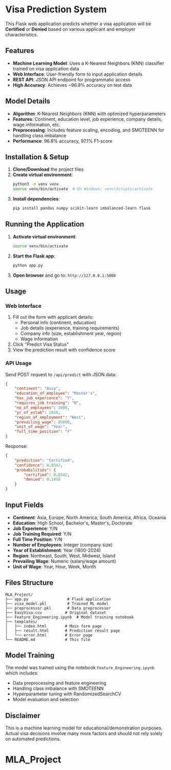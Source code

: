 # Visa Prediction System

This Flask web application predicts whether a visa application will be **Certified** or **Denied** based on various applicant and employer characteristics.

## Features

- **Machine Learning Model**: Uses a K-Nearest Neighbors (KNN) classifier trained on visa application data
- **Web Interface**: User-friendly form to input application details
- **REST API**: JSON API endpoint for programmatic access
- **High Accuracy**: Achieves ~96.8% accuracy on test data

## Model Details

- **Algorithm**: K-Nearest Neighbors (KNN) with optimized hyperparameters
- **Features**: Continent, education level, job experience, company details, wage information, etc.
- **Preprocessing**: Includes feature scaling, encoding, and SMOTEENN for handling class imbalance
- **Performance**: 96.8% accuracy, 97.1% F1-score

## Installation & Setup

1. **Clone/Download** the project files
2. **Create virtual environment**:
   ```bash
   python3 -m venv venv
   source venv/bin/activate  # On Windows: venv\Scripts\activate
   ```
3. **Install dependencies**:
   ```bash
   pip install pandas numpy scikit-learn imbalanced-learn flask
   ```

## Running the Application

1. **Activate virtual environment**:
   ```bash
   source venv/bin/activate
   ```
2. **Start the Flask app**:
   ```bash
   python app.py
   ```
3. **Open browser** and go to: `http://127.0.0.1:5000`

## Usage

### Web Interface
1. Fill out the form with applicant details:
   - Personal info (continent, education)
   - Job details (experience, training requirements)
   - Company info (size, establishment year, region)
   - Wage information
2. Click "Predict Visa Status"
3. View the prediction result with confidence score

### API Usage
Send POST request to `/api/predict` with JSON data:

```json
{
    "continent": "Asia",
    "education_of_employee": "Master's",
    "has_job_experience": "Y",
    "requires_job_training": "N",
    "no_of_employees": 1000,
    "yr_of_estab": 2010,
    "region_of_employment": "West",
    "prevailing_wage": 85000,
    "unit_of_wage": "Year",
    "full_time_position": "Y"
}
```

Response:
```json
{
    "prediction": "Certified",
    "confidence": 0.8542,
    "probabilities": {
        "certified": 0.8542,
        "denied": 0.1458
    }
}
```

## Input Fields

- **Continent**: Asia, Europe, North America, South America, Africa, Oceania
- **Education**: High School, Bachelor's, Master's, Doctorate
- **Job Experience**: Y/N
- **Job Training Required**: Y/N
- **Full Time Position**: Y/N
- **Number of Employees**: Integer (company size)
- **Year of Establishment**: Year (1800-2024)
- **Region**: Northeast, South, West, Midwest, Island
- **Prevailing Wage**: Numeric (salary/wage amount)
- **Unit of Wage**: Year, Hour, Week, Month

## Files Structure

```
MLA_Project/
├── app.py                 # Flask application
├── visa_model.pkl         # Trained ML model
├── preprocessor.pkl       # Data preprocessor
├── EasyVisa.csv          # Original dataset
├── Feature_Engineering.ipynb  # Model training notebook
├── templates/
│   ├── index.html        # Main form page
│   ├── result.html       # Prediction result page
│   └── error.html        # Error page
└── README.md             # This file
```

## Model Training

The model was trained using the notebook `Feature_Engineering.ipynb` which includes:
- Data preprocessing and feature engineering
- Handling class imbalance with SMOTEENN
- Hyperparameter tuning with RandomizedSearchCV
- Model evaluation and selection

## Disclaimer

This is a machine learning model for educational/demonstration purposes. Actual visa decisions involve many more factors and should not rely solely on automated predictions.
# MLA_Project
